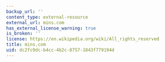 ```yaml
---
backup_url: ''
content_type: external-resource
external_url: mins.com
has_external_license_warning: true
is_broken: ''
license: https://en.wikipedia.org/wiki/All_rights_reserved
title: mins.com
uid: dc2fc9dc-b4cc-4b2c-8757-1843f779194d
---
```

